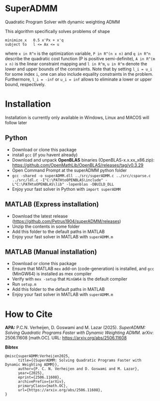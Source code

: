 # SuperADMM
Quadratic Program Solver with dynamic weighting ADMM

This algorithm specifically solves problems of shape
```
minimize_x   0.5 x'Px + x'q
subject to   l <= Ax <= u
```
where `x in R^n` is the optimization variable, `P in R^(n x n)` and `q in R^n` describe the quadratic cost function (P is positive semi-definite), `A in R^(m x n)` is the linear constraint mapping and `l in R^m`, `u in R^m` denote the lower and upper bounds of the constraints. Note that by setting `l_i = u_i` for some index `i`, one can also include equality constraints in the problem. Furthermore, `l_i = -inf` or `u_i = inf` allows to eliminate a lower or upper bound, respectively.

# Installation
Installation is currently only available in Windows, Linux and MACOS will follow later
## Python
- Download or clone this package
- install `gcc` (if you havent already)
- Download and unpack **OpenBLAS** binaries (OpenBLAS-x.x.xx_x86.zip): https://github.com/OpenMathLib/OpenBLAS/releases/tag/v0.3.29
- Open Command Prompt at the superADMM python folder
- `gcc -shared -o superADMM.dll ../src/superADMM.c ../src/csparse.c ../src/ldl.c -I"C:\PATHtoOPENBLAS\include" -L"C:\PATHtoOPENBLAS\lib" -lopenblas -DBUILD_DLL`
- Enjoy your fast solver in Python with `import superADMM`

## MATLAB (Express installation)
- Download the latest release (https://github.com/Petrus1904/superADMM/releases)
- Unzip the contents in some folder
- Add this folder to the default paths in MATLAB
- Enjoy your fast solver in MATLAB with `superADMM.m`

## MATLAB (Manual installation)
- Download or clone this package
- Ensure that MATLAB `mex` add-on (code-generation) is installed, and `gcc` (MinGW64) is installed as mex compiler
- Verify with `mex -setup` that `MinGW64` is the default compiler
- Run `setup.m`
- Add this folder to the default paths in MATLAB
- Enjoy your fast solver in MATLAB with `superADMM.m`
# How to Cite

**APA:**
P.C.N. Verheijen, D. Goswami and M. Lazar (2025). *SuperADMM: Solving Quadratic Programs Faster with Dynamic Weighting ADMM.* arXiv: 2506.11608 [math.OC]. URL: https://arxiv.org/abs/2506.11608

**Bibtex**
```
@misc{superADMM:Verheijen2025,
      title={{SuperADMM: Solving Quadratic Programs Faster with Dynamic Weighting ADMM}}, 
      author={P. C. N. Verheijen and D. Goswami and M. Lazar},
      year={2025},
      eprint={2506.11608},
      archivePrefix={arXiv},
      primaryClass={math.OC},
      url={https://arxiv.org/abs/2506.11608}, 
}
```
